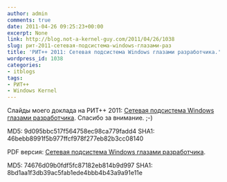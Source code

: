 ```yaml
---
author: admin
comments: true
date: 2011-04-26 09:25:23+00:00
excerpt: None
link: http://blog.not-a-kernel-guy.com/2011/04/26/1038
slug: рит-2011-сетевая-подсистема-windows-глазами-раз
title: 'РИТ++ 2011: Сетевая подсистема Windows глазами разработчика.'
wordpress_id: 1038
categories:
- itblogs
tags:
- РИТ++
- Windows Kernel
---
```


Слайды моего доклада на РИТ++ 2011: [Сетевая подсистема Windows глазами разработчика](http://blog.not-a-kernel-guy.com/wp-content/uploads/2011/04/rit2011.windows_networking_subsystem.pptx). Спасибо за внимание. ;-)

MD5: 9d095bbc517f564758ec98ca779fadd4
SHA1: 46bebb8991f5b977ffcf978f277eb82b3cc08140

PDF версия: [Сетевая подсистема Windows глазами разработчика](http://blog.not-a-kernel-guy.com/wp-content/uploads/2011/04/rit2011.windows_networking_subsystem.pdf).

MD5: 74676d09b0fdf5fc87182eb814b9d997
SHA1: 8bd1aa1f3db39ac5fab1ede4bbb4b43a9a91e11e
